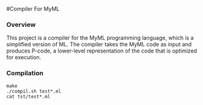 #Compiler For MyML
### Overview 
This project is a compiler for the MyML programming language, which is a simplified version of ML. The compiler takes the MyML code as input and produces P-code, a lower-level representation of the code that is optimized for execution.

### Compilation 
```
make 
./compil.sh test*.ml
cat tst/test*.ml

```
